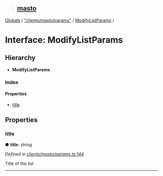> ## [masto](../README.md)

[Globals](../globals.md) / ["clients/masto/params"](../modules/_clients_masto_params_.md) / [ModifyListParams](_clients_masto_params_.modifylistparams.md) /

# Interface: ModifyListParams

## Hierarchy

* **ModifyListParams**

### Index

#### Properties

* [title](_clients_masto_params_.modifylistparams.md#title)

## Properties

###  title

● **title**: *string*

*Defined in [clients/masto/params.ts:144](https://github.com/neet/masto.js/blob/80b1796/src/clients/masto/params.ts#L144)*

Title of the list

___